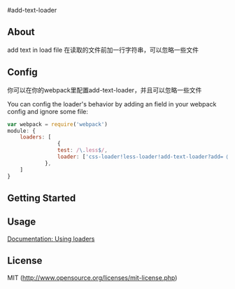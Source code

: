 #add-text-loader

## About
add text in load file
在读取的文件前加一行字符串，可以忽略一些文件

## Config
你可以在你的webpack里配置add-text-loader，并且可以忽略一些文件

You can config the loader's behavior by adding an field in your webpack config and ignore some file:

``` js
var webpack = require('webpack')
module: {
    loaders: [
                {
                test: /\.less$/,
                loader: ['css-loader!less-loader!add-text-loader?add= @import "../styles/index";&ignore="packages/styles"']
            },
    ]
}
```

## Getting Started


## Usage

[Documentation: Using loaders](http://webpack.github.io/docs/using-loaders.html)


## License

MIT (http://www.opensource.org/licenses/mit-license.php)
